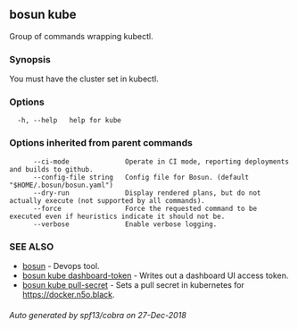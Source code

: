 ## bosun kube

Group of commands wrapping kubectl.

### Synopsis

You must have the cluster set in kubectl.

### Options

```
  -h, --help   help for kube
```

### Options inherited from parent commands

```
      --ci-mode              Operate in CI mode, reporting deployments and builds to github.
      --config-file string   Config file for Bosun. (default "$HOME/.bosun/bosun.yaml")
      --dry-run              Display rendered plans, but do not actually execute (not supported by all commands).
      --force                Force the requested command to be executed even if heuristics indicate it should not be.
      --verbose              Enable verbose logging.
```

### SEE ALSO

* [bosun](bosun.md)	 - Devops tool.
* [bosun kube dashboard-token](bosun_kube_dashboard-token.md)	 - Writes out a dashboard UI access token.
* [bosun kube pull-secret](bosun_kube_pull-secret.md)	 - Sets a pull secret in kubernetes for https://docker.n5o.black.

###### Auto generated by spf13/cobra on 27-Dec-2018

